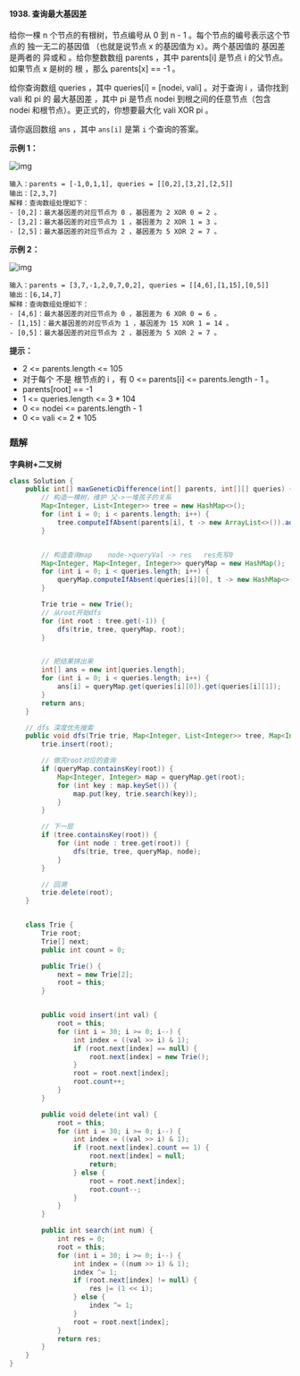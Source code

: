 #### 1938. 查询最大基因差

给你一棵 n 个节点的有根树，节点编号从 0 到 n - 1 。每个节点的编号表示这个节点的 独一无二的基因值 （也就是说节点 x 的基因值为 x）。两个基因值的 基因差 是两者的 异或和 。给你整数数组 parents ，其中 parents[i] 是节点 i 的父节点。如果节点 x 是树的 根 ，那么 parents[x] == -1 。

给你查询数组 queries ，其中 queries[i] = [nodei, vali] 。对于查询 i ，请你找到 vali 和 pi 的 最大基因差 ，其中 pi 是节点 nodei 到根之间的任意节点（包含 nodei 和根节点）。更正式的，你想要最大化 vali XOR pi 。

请你返回数组 `ans` ，其中 `ans[i]` 是第 `i` 个查询的答案。

**示例 1：**

![img](http://gitlab.wsh-study.com/xp-study/LeeteCode/-/blob/master/数据结构/高级数据结构/前缀树/images/查询最大基因差/1.jpg)

```shell
输入：parents = [-1,0,1,1], queries = [[0,2],[3,2],[2,5]]
输出：[2,3,7]
解释：查询数组处理如下：
- [0,2]：最大基因差的对应节点为 0 ，基因差为 2 XOR 0 = 2 。
- [3,2]：最大基因差的对应节点为 1 ，基因差为 2 XOR 1 = 3 。
- [2,5]：最大基因差的对应节点为 2 ，基因差为 5 XOR 2 = 7 。
```

**示例 2：**

![img](http://gitlab.wsh-study.com/xp-study/LeeteCode/-/blob/master/数据结构/高级数据结构/前缀树/images/查询最大基因差/2.jpg)

```shell
输入：parents = [3,7,-1,2,0,7,0,2], queries = [[4,6],[1,15],[0,5]]
输出：[6,14,7]
解释：查询数组处理如下：
- [4,6]：最大基因差的对应节点为 0 ，基因差为 6 XOR 0 = 6 。
- [1,15]：最大基因差的对应节点为 1 ，基因差为 15 XOR 1 = 14 。
- [0,5]：最大基因差的对应节点为 2 ，基因差为 5 XOR 2 = 7 。
```

**提示：**

* 2 <= parents.length <= 105
* 对于每个 不是 根节点的 i ，有 0 <= parents[i] <= parents.length - 1 。
* parents[root] == -1
* 1 <= queries.length <= 3 * 104
* 0 <= nodei <= parents.length - 1
* 0 <= vali <= 2 * 105

### 题解

**字典树+二叉树**

```java
class Solution {
    public int[] maxGeneticDifference(int[] parents, int[][] queries) {
        // 构造一棵树，维护 父->一堆孩子的关系
        Map<Integer, List<Integer>> tree = new HashMap<>();
        for (int i = 0; i < parents.length; i++) {
            tree.computeIfAbsent(parents[i], t -> new ArrayList<>()).add(i);
        }


        // 构造查询map    node->queryVal -> res   res先写0
        Map<Integer, Map<Integer, Integer>> queryMap = new HashMap();
        for (int i = 0; i < queries.length; i++) {
            queryMap.computeIfAbsent(queries[i][0], t -> new HashMap<>()).put(queries[i][1], 0);
        }

        Trie trie = new Trie();
        // 从root开始dfs
        for (int root : tree.get(-1)) {
            dfs(trie, tree, queryMap, root);
        }


        // 把结果拼出来
        int[] ans = new int[queries.length];
        for (int i = 0; i < queries.length; i++) {
            ans[i] = queryMap.get(queries[i][0]).get(queries[i][1]);
        }
        return ans;
    }

    // dfs 深度优先搜索
    public void dfs(Trie trie, Map<Integer, List<Integer>> tree, Map<Integer, Map<Integer, Integer>> queryMap, int root) {
        trie.insert(root);

        // 做完root对应的查询
        if (queryMap.containsKey(root)) {
            Map<Integer, Integer> map = queryMap.get(root);
            for (int key : map.keySet()) {
                map.put(key, trie.search(key));
            }
        }

        // 下一层
        if (tree.containsKey(root)) {
            for (int node : tree.get(root)) {
                dfs(trie, tree, queryMap, node);
            }
        }

        // 回溯
        trie.delete(root);
    }


    class Trie {
        Trie root;
        Trie[] next;
        public int count = 0;

        public Trie() {
            next = new Trie[2];
            root = this;
        }


        public void insert(int val) {
            root = this;
            for (int i = 30; i >= 0; i--) {
                int index = ((val >> i) & 1);
                if (root.next[index] == null) {
                    root.next[index] = new Trie();
                }
                root = root.next[index];
                root.count++;
            }
        }

        public void delete(int val) {
            root = this;
            for (int i = 30; i >= 0; i--) {
                int index = ((val >> i) & 1);
                if (root.next[index].count == 1) {
                    root.next[index] = null;
                    return;
                } else {
                    root = root.next[index];
                    root.count--;
                }
            }
        }

        public int search(int num) {
            int res = 0;
            root = this;
            for (int i = 30; i >= 0; i--) {
                int index = ((num >> i) & 1);
                index ^= 1;
                if (root.next[index] != null) {
                    res |= (1 << i);
                } else {
                    index ^= 1;
                }
                root = root.next[index];
            }
            return res;
        }
    }
}
```

